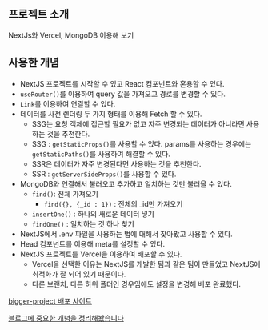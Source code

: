 ## 프로젝트 소개

NextJs와 Vercel, MongoDB 이용해 보기

## 사용한 개념

- NextJS 프로젝트를 시작할 수 있고 React 컴포넌트와 혼용할 수 있다.
- `useRouter()`를 이용하여 query 값을 가져오고 경로를 변경할 수 있다.
- `Link`를 이용하여 연결할 수 있다.
- 데이터를 사전 렌더링 두 가지 형태를 이용해 Fetch 할 수 있다.
  - SSG는 요청 객체에 접근할 필요가 없고 자주 변경되는 데이터가 아니라면 사용하는 것을 추천한다.
  - SSG : `getStaticProps()`를 사용할 수 있다. params를 사용하는 경우에는 `getStaticPaths()`를 사용하여 해결할 수 있다.
  - SSR은 데이터가 자주 변경된다면 사용하는 것을 추천한다.
  - SSR : `getServerSideProps()`를 사용할 수 있다.
- MongoDB와 연결해서 불러오고 추가하고 일치하는 것만 불러올 수 있다.
  - `find()`: 전체 가져오기
    - `find({}, {_id : 1})` : 전체의 \_id만 가져오기
  - `insertOne()` : 하나의 새로운 데이터 넣기
  - `findOne()` : 일치하는 것 하나 찾기
- NextJS에서 .env 파일을 사용하는 법에 대해서 찾아봤고 사용할 수 있다.
- Head 컴포넌트를 이용해 meta를 설정할 수 있다.
- NextJS 프로젝트를 Vercel을 이용하여 배포할 수 있다.
  - Vercel을 선택한 이유는 NextJS를 개발한 팀과 같은 팀이 만들었고 NextJS에 최적화가 잘 되어 있기 때문이다.
  - 다른 브랜치, 다른 하위 폴더인 경우임에도 설정을 변경해 배포 완료했다.

[bigger-project 배포 사이트](https://react-practice-projects-o2cc9xuur-jhan117.vercel.app/)

[블로그에 중요한 개념을 정리해놨습니다](https://jhan117.github.io/react/react-learn18/)
